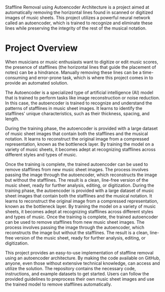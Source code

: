Staffline Removal using Autoencoder Architecture is a project aimed at automatically removing the horizontal lines found in scanned or digitized images of music sheets. This project utilizes a powerful neural network called an autoencoder, which is trained to recognize and eliminate these lines while preserving the integrity of the rest of the musical notation.

# Project Overview 

When musicians or music enthusiasts want to digitize or edit music scores, the presence of stafflines (the horizontal lines that guide the placement of notes) can be a hindrance. Manually removing these lines can be a time-consuming and error-prone task, which is where this project comes in to provide an automated solution.

The Autoencoder is a specialized type of artificial intelligence (AI) model that is trained to perform tasks like image reconstruction or noise reduction. In this case, the autoencoder is trained to recognize and understand the patterns of stafflines in music sheet images. It learns to identify the stafflines' unique characteristics, such as their thickness, spacing, and length.

During the training phase, the autoencoder is provided with a large dataset of music sheet images that contain both the stafflines and the musical notation. It learns to reconstruct the original image from a compressed representation, known as the bottleneck layer. By training the model on a variety of music sheets, it becomes adept at recognizing stafflines across different styles and types of music.

Once the training is complete, the trained autoencoder can be used to remove stafflines from new music sheet images. The process involves passing the image through the autoencoder, which reconstructs the image but without the stafflines. The result is a clean, line-free version of the music sheet, ready for further analysis, editing, or digitization.
During the training phase, the autoencoder is provided with a large dataset of music sheet images that contain both the stafflines and the musical notation. It learns to reconstruct the original image from a compressed representation, known as the bottleneck layer. By training the model on a variety of music sheets, it becomes adept at recognizing stafflines across different styles and types of music. Once the training is complete, the trained autoencoder can be used to remove stafflines from new music sheet images. The process involves passing the image through the autoencoder, which reconstructs the image but without the stafflines. The result is a clean, line-free version of the music sheet, ready for further analysis, editing, or digitization.

This project provides an easy-to-use implementation of staffline removal using an autoencoder architecture. By making the code available on GitHub, anyone, even those without extensive technical knowledge, can access and utilize the solution. The repository contains the necessary code, instructions, and example datasets to get started. Users can follow the provided guidelines to preprocess their own music sheet images and use the trained model to remove stafflines automatically.
